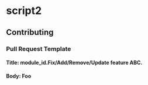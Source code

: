 # script2

## Contributing

### Pull Request Template

#### Title: module_id.Fix/Add/Remove/Update feature ABC.

#### Body: Foo
